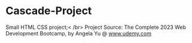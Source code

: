 # Cascade-Project
Small HTML CSS project;< /br>
Project Source: The Complete 2023 Web Development Bootcamp, by Angela Yu @ www.udemy.com
